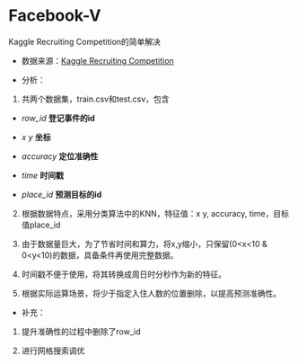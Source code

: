 # Facebook-V

Kaggle Recruiting Competition的简单解决

- 数据来源：[Kaggle Recruiting Competition](https://www.kaggle.com/c/facebook-v-predicting-check-ins)

- 分析：
1. 共两个数据集，train.csv和test.csv，包含

  - *row_id* **登记事件的id**

  - *x y* **坐标**

  - *accuracy* **定位准确性**

  - *time* **时间戳**

  - *place_id* **预测目标的id**
  
2. 根据数据特点，采用分类算法中的KNN，特征值：x y, accuracy, time，目标值place_id

3. 由于数据量巨大，为了节省时间和算力，将x,y缩小，只保留(0<x<10 & 0<y<10)的数据，具备条件再使用完整数据。

4. 时间戳不便于使用，将其转换成周日时分秒作为新的特征。

5. 根据实际运算场景，将少于指定入住人数的位置删除，以提高预测准确性。

- 补充：

1. 提升准确性的过程中删除了row_id

2. 进行网格搜索调优
